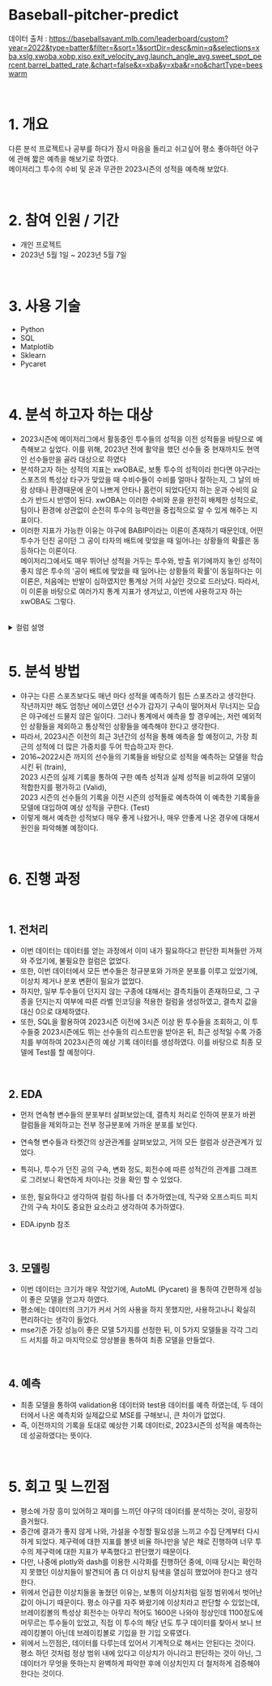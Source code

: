 # Baseball-pitcher-predict

데이터 출처 : https://baseballsavant.mlb.com/leaderboard/custom?year=2022&type=batter&filter=&sort=1&sortDir=desc&min=q&selections=xba,xslg,xwoba,xobp,xiso,exit_velocity_avg,launch_angle_avg,sweet_spot_percent,barrel_batted_rate,&chart=false&x=xba&y=xba&r=no&chartType=beeswarm  


<br />


# 1. 개요
다른 분석 프로젝트나 공부를 하다가 잠시 마음을 돌리고 쉬고싶어 평소 좋아하던 야구에 관해 짧은 예측을 해보기로 하였다.  
메이저리그 투수의 수비 및 운과 무관한 2023시즌의 성적을 예측해 보았다.  



<br />



# 2. 참여 인원 / 기간
* 개인 프로젝트
* 2023년 5월 1일 ~ 2023년 5월 7일


<br />


# 3. 사용 기술
* Python
* SQL
* Matplotlib
* Sklearn
* Pycaret


<br />


# 4. 분석 하고자 하는 대상
* 2023시즌에 메이저리그에서 활동중인 투수들의 성적을 이전 성적들을 바탕으로 예측해보고 싶었다. 이를 위해, 2023년 전에 활약을 했던 선수들 중 현재까지도 현역인 선수들만을 골라 대상으로 하였다
* 분석하고자 하는 성적의 지표는 xwOBA로, 보통 투수의 성적이라 한다면 야구라는 스포츠의 특성상 타구가 맞았을 때 수비수들이 수비를 얼마나 잘하는지, 그 날의 바람 상태나 환경때문에 운이 나쁘게 안타나 홈런이 되었다던지 하는 운과 수비의 요소가 반드시 반영이 된다. xwOBA는 이러한 수비와 운을 완전히 배제한 성적으로, 팀이나 환경에 상관없이 순전히 투수의 능력만을 중립적으로 알 수 있게 해주는 지표이다.
* 이러한 지표가 가능한 이유는 야구에 BABIP이라는 이론이 존재하기 때문인데, 어떤 투수가 던진 공이던 그 공이 타자의 배트에 맞았을 때 일어나는 상황들의 확률은 동등하다는 이론이다.  
메이저리그에서도 매우 뛰어난 성적을 거두는 투수와, 방출 위기에까지 놓인 성적이 좋지 않은 투수의 '공이 배트에 맞았을 때 일어나는 상황들의 확률'이 동일하다는 이 이론은, 처음에는 반발이 심하였지만 통계상 거의 사실인 것으로 드러났다. 따라서, 이 이론을 바탕으로 여러가지 통계 지표가 생겨났고, 이번에 사용하고자 하는 xwOBA도 그렇다.


<br />


<details>
<summary>컬럼 설명</summary>
last_name, first_name, player_id : 선수 이름, id

year : 년도

p_k_percent : 투수의 삼진율

p_bb_percent : 투수의 볼넷율

z_swing_percent : 스트라이크존 안에 던진 공의 스윙 유도율

z_swing_miss_percent : 스트라이크존 안에 던진 공의 헛스윙율

oz_swing_percent : 스트라이크존 밖에 던진 공의 스윙 유도율

oz_swing_miss_percent : 스트라이크존 밖에 던진 공의 헛스윙율

oz_contact_percent : 스트라이크존 밖에서 배트에 맞은 비율

out_zone_percent : 스트라이크존 밖으로 공을 던진 비율

iz_contact_percent : 스트라이크존 안에서 배트에 맞은 비율

in_zone_percent : 스트라이크존 안으로 공을 던진 비율

edge_percent : 스트라이크존 모서리 (보더라인)으로 공을 던진 비율

whiff_percent : 헛스윙 유도율

fastball_avg_speed,fastball_avg_spin,fastball_avg_break : 투수가 던진 직구 계열 투구의 평균 구속, 회전수, 변화정도

breaking_avg_speed,breaking_avg_spin,breaking_avg_break : 투수가 던진 브레이킹볼 (커브, 슬라이더 등)의 평균 구속, 회전수, 변화정도

offspeed_avg_speed,offspeed_avg_spin,offspeed_avg_break : 투수가 던진 오프스피드 피치 (체인지업류)의 평균 구속, 회전수, 변화정도

xwoba : 구하고자 하는 타겟. 수비와 운에 무관하게 기대되는 투수의 성적. 낮을 수록 성적이 좋음
  

</details>

<br />



# 5. 분석 방법
* 야구는 다른 스포츠보다도 매년 마다 성적을 예측하기 힘든 스포츠라고 생각한다. 작년까지만 해도 엄청난 에이스였던 선수가 갑자기 구속이 떨어져서 무너지는 모습은 야구에선 드물지 않은 일이다. 그러나 통계에서 예측을 할 경우에는, 저런 예외적인 상황들을 제외하고 통상적인 상황들을 예측해야 한다고 생각한다. 
* 따라서, 2023시즌 이전의 최근 3년간의 성적을 통해 예측을 할 예정이고, 가장 최근의 성적에 더 많은 가중치를 두어 학습하고자 한다.
* 2016~2022시즌 까지의 선수들의 기록들을 바탕으로 성적을 예측하는 모델을 학습 시킨 뒤 (train),  
2023 시즌의 실제 기록을 통하여 구한 예측 성적과 실제 성적을 비교하여 모델이 적합한지를 평가하고 (Valid),  
2023 시즌의 선수들의 기록을 이전 시즌의 성적들로 예측하여 이 예측한 기록들을 모델에 대입하여 예상 성적을 구한다. (Test)
* 이렇게 해서 예측한 성적보다 매우 좋게 나왔거나, 매우 안좋게 나온 경우에 대해서 원인을 파악해볼 예정이다.

  

<br />


# 6. 진행 과정


<br />


## 1. 전처리
* 이번 데이터는 데이터를 얻는 과정에서 이미 내가 필요하다고 판단한 피쳐들만 가져와 주었기에, 불필요한 컬럼은 없었다. 
* 또한, 이번 데이터에서 모든 변수들은 정규분포와 가까운 분포를 이루고 있었기에, 이상치 제거나 분포 변환이 필요가 없었다.
* 하지만, 일부 투수들이 던지지 않는 구종에 대해서는 결측치들이 존재하므로, 그 구종을 던지는지 여부에 따른 라벨 인코딩을 적용한 컬럼을 생성하였고, 결측치 값을 대신 0으로 대체하였다.
* 또한, SQL을 활용하여 2023시즌 이전에 3시즌 이상 뛴 투수들을 조회하고, 이 투수들중 2023시즌에도 뛰는 선수들의 리스트만을 받아온 뒤, 최근 성적일 수록 가중치를 부여하여 2023시즌의 예상 기록 데이터를 생성하였다. 이를 바탕으로 최종 모델에 Test를 할 예정이다.


<br />


## 2. EDA
* 먼저 연속형 변수들의 분포부터 살펴보았는데, 결측치 처리로 인하여 분포가 바뀐 컬럼들을 제외하고는 전부 정규분포에 가까운 분포를 보인다.
* 연속형 변수들과 타켓간의 상관관계를 살펴보았고, 거의 모든 컬럼과 상관관계가 있었다.
* 특히나, 투수가 던진 공의 구속, 변화 정도, 회전수에 따른 성적간의 관계를 그래프로 그려보니 확연하게 차이나는 것을 확인 할 수 있었다.
* 또한, 필요하다고 생각하여 컬럼 하나를 더 추가하였는데, 직구와 오프스피드 피치 간의 구속 차이도 중요한 요소라고 생각하여 추가하였다.


* EDA.ipynb 참조


<br />


## 3. 모델링
* 이번 데이터는 크기가 매우 작았기에, AutoML (Pycaret) 을 통하여 간편하게 성능이 좋은 모델을 얻고자 하였다.
* 평소에는 데이터의 크기가 커서 거의 사용을 하지 못했지만, 사용하고나니 확실히 편리하다는 생각이 들었다.
* mse기준 가장 성능이 좋은 모델 5가지를 선정한 뒤, 이 5가지 모델들을 각각 그리드 서치를 하고 마지막으로 앙상블을 통하여 최종 모델을 만들었다.


<br />


## 4. 예측
* 최종 모델을 통하여 validation용 데이터와 test용 데이터를 예측 하였는데, 두 데이터에서 나온 예측치와 실제값으로 MSE를 구해보니, 큰 차이가 없었다.
* 즉, 이전까지의 기록을 토대로 예상한 기록 데이터로, 2023시즌의 성적을 예측하는데 성공하였다는 뜻이다.


<br />


# 5. 회고 및 느낀점
* 평소에 가장 흥미 있어하고 재미를 느끼던 야구의 데이터를 분석하는 것이, 굉장히 즐거웠다.
* 중간에 결과가 좋지 않게 나와, 가설을 수정할 필요성을 느끼고 수집 단계부터 다시 하게 되었다. 제구력에 대한 지표를 볼넷 비율 하나만을 넣은 채로 진행하여 너무 투수의 제구력에 대한 지표가 부족했다고 판단했기 때문이다. 
* 다만, 나중에 plotly와 dash를 이용한 시각화를 진행하던 중에, 이때 당시는 확인하지 못했던 이상치들이 발견되어 좀 더 이상치 탐색을 열심히 했었어야 한다고 생각한다.
* 위에서 언급한 이상치들을 놓쳤던 이유는, 보통의 이상치처럼 일정 범위에서 벗어난 값이 아니기 때문이다. 평소 야구를 자주 봐왔기에 이상치라고 판단할 수 있었는데, 브레이킹볼의 특성상 회전수는 아무리 적어도 1600은 나와야 정상인데 1100정도에 머무르는 투수들이 있었고, 직접 이 투수의 해당 년도 투구 데이터를 찾아서 보니 브레이킹볼이 아닌데 브레이킹볼로 기입을 한 기입 오류였다.
* 위에서 느낀점은, 데이터를 다루는데 있어서 기계적으로 해서는 안된다는 것이다. 평소 하던 것처럼 정상 범위 내에 있다고 이상치가 아니라고 판단하는 것이 아닌, 그 데이터가 무엇을 뜻하는지 완벽하게 파악한 후에 이상치인지 더 철저하게 검증해야 한다는 것이다.
